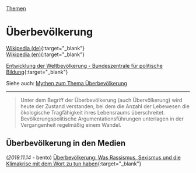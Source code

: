 [Themen](../themen.html)

# Überbevölkerung

[Wikipedia (de)](https://de.wikipedia.org/wiki/%C3%9Cberbev%C3%B6lkerung){:target="_blank"}   
[Wikipedia (en)](https://en.wikipedia.org/wiki/Human_overpopulation){:target="_blank"}   

[Entwicklung der Weltbevölkerung - Bundeszentrale für politische Bildung](https://www.bpb.de/izpb/55882/entwicklung-der-weltbevoelkerung?p=all){:target="_blank"}   

Siehe auch: [Mythen zum Thema Überbevölkerung](ueberbevoelkerung_mythen.html)   

---

> Unter dem Begriff der Überbevölkerung (auch Übervölkerung) wird heute der Zustand verstanden, bei dem die Anzahl der Lebewesen die ökologische Tragfähigkeit ihres Lebensraums überschreitet. Bevölkerungspolitische Argumentationsführungen unterlagen in der Vergangenheit regelmäßig einem Wandel.

## Überbevölkerung in den Medien

(_2019.11.14_ - bento) [Überbevölkerung: Was Rassismus, Sexismus und die Klimakrise mit dem Wort zu tun haben](https://www.bento.de/politik/ueberbevoelkerung-was-rassismus-sexismus-und-die-klimakrise-damit-zu-tun-haben-a-9b911d60-d6ff-4dfc-a807-398e6aab61d7){:target="_blank"}   
